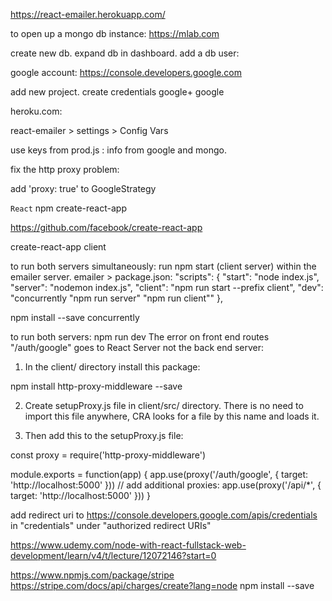 https://react-emailer.herokuapp.com/

to open up a mongo db instance:
https://mlab.com

create new db.
expand db in dashboard.
add a db user:

google account:
https://console.developers.google.com

add new project.
create credentials
google+
google

heroku.com:

react-emailer > settings > Config Vars

use keys from prod.js  : info from google and mongo.

fix the http proxy problem:

add 'proxy: true' to GoogleStrategy

```React```
npm create-react-app

https://github.com/facebook/create-react-app

create-react-app client

to run both servers simultaneously:
run npm start (client server) within the emailer server.
emailer > package.json:
"scripts": {
  "start": "node index.js",
  "server": "nodemon index.js",
  "client": "npm run start --prefix client",
  "dev": "concurrently \"npm run server\" \"npm run client\""
},

npm install --save concurrently

to run both servers:  npm run dev
The error  on front end routes "/auth/google" goes to React Server not the back end server:

1) In the client/ directory install this package:

npm install http-proxy-middleware --save

2) Create setupProxy.js file in client/src/ directory. There is no need to import this file anywhere, CRA looks for a file by this name and loads it.

3) Then add this to the setupProxy.js file:

const proxy = require('http-proxy-middleware')

module.exports = function(app) {
    app.use(proxy('/auth/google', { target: 'http://localhost:5000' }))
    // add additional proxies:
    app.use(proxy('/api/*', { target: 'http://localhost:5000' }))
}

add redirect uri to https://console.developers.google.com/apis/credentials in "credentials" under "authorized redirect URIs"

https://www.udemy.com/node-with-react-fullstack-web-development/learn/v4/t/lecture/12072146?start=0


https://www.npmjs.com/package/stripe
https://stripe.com/docs/api/charges/create?lang=node
npm install --save
